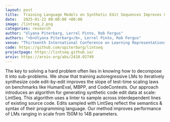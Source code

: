 ```yaml
---
layout: post
title:  Training Language Models on Synthetic Edit Sequences Improves Code Synthesis
date:   2025-01-22 00:00:00 +00:00
image: /lintseq_2.png
categories: research
author: "Ulyana Piterbarg, Lerrel Pinto, Rob Fergus"
authors: "<b>Ulyana Piterbarg</b>, Lerrel Pinto, Rob Fergus"
venue: "Thirteenth International Conference on Learning Representations (ICLR) "
code: https://github.com/upiterbarg/lintseq
projectpage: https://lintseq.github.io/
arxiv: https://arxiv.org/abs/2410.02749
---
```

The key to solving a hard problem often lies in knowing how to decompose it into sub-problems. We show that training autoregressive LMs to iteratively synthesize code edit-by-edit improves the slope of test-time scaling laws on benchmarks like HumanEval, MBPP, and CodeContests. Our approach introduces an algorithm for generating synthetic code edit data at scale: LintSeq. This algorithm uses a linter to sample across interdependent lines of existing source code. Edits sampled with LintSeq reflect the semantics & syntax of their programming language. Our method improves performance of LMs ranging in scale from 150M to 14B parameters.